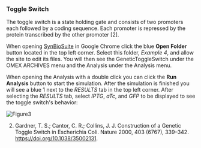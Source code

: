 ### Toggle Switch

The toggle switch is a state holding gate and consists of two promoters each followed by a coding sequence. Each promoter is repressed by the protein transcribed by the other promoter [2].

When opening [SynBioSuite](https://synbiosuite.org/) in Google Chrome click the blue __Open Folder__ button located in the top left corner. Select this folder, _Example 4_, and allow the site to edit its files. You will then see the GeneticToggleSwitch under the OMEX ARCHIVES menu and the Analysis under the Analysis menu.

When opening the Analysis with a double click you can click the __Run Analysis__ button to start the simulation. After the simulation is finished you will see a blue 1 next to the _RESULTS_ tab in the top left corner. After selecting the _RESULTS_ tab, select _IPTG_, _aTc_, and _GFP_ to be displayed to see the toggle switch's behavior:

![Figure3](../Figures/OMEX)


2. Gardner, T. S.; Cantor, C. R.; Collins, J. J. Construction of a Genetic Toggle Switch in Escherichia Coli. Nature 2000, 403 (6767), 339–342. https://doi.org/10.1038/35002131.
